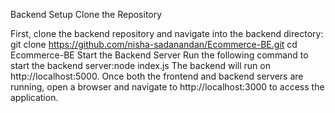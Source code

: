 Backend Setup
Clone the Repository

First, clone the backend repository and navigate into the backend directory:
git clone https://github.com/nisha-sadanandan/Ecommerce-BE.git
cd Ecommerce-BE
Start the Backend Server
Run the following command to start the backend server:node index.js
The backend will run on http://localhost:5000.
Once both the frontend and backend servers are running, open a browser and navigate to http://localhost:3000 to access the application.
